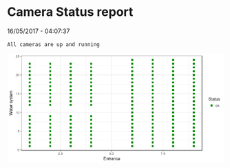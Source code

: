 Camera Status report
================
16/05/2017 - 04:07:37

    All cameras are up and running

![](camreport_files/figure-markdown_github/unnamed-chunk-2-1.png)
